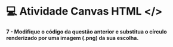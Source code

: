 # 💻 Atividade Canvas HTML </>

<strong>7 - Modifique o código da questão anterior e substitua o círculo renderizado por uma imagem (.png) da sua escolha.</strong>
